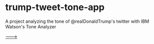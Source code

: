 # trump-tweet-tone-app
A project analyzing the tone of @realDonaldTrump's twitter with IBM Watson's Tone Analyzer

[--->](https://trump-twitter-watch.herokuapp.com/927397233741492200)

